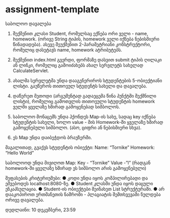 # assignment-template

საბოლოო დავალება


1. შექმენით კლასი Student, რომელსაც ექნება ორი ველი - name, homework. (ორივე String
ტიპის, homework ველი იქნება ნებისმიერი წინადადება). ასევე შეუქმენით 2-პარამეტრიანი
კონსტრუქტორი, რომელიც დასეტავს name, homework ატრიბუტებს.

2. შექმენით index.html გვერდი, ფორმაზე დასვით submit ტიპის ღილაკი ან ლინკი, რომელიც
გამოიძახებს ახალ სერვლეტს სახელად CalculateServlet.

3. ახალმა სერვლეტმა უნდა დააგენერიროს სტუდენტების 5-ობიექტიანი ლისტი. გაუწეროს
თითოეულ სტუდენტს სახელი და დავალება.

4. დაწერეთ მეთოდი (არგუმენტად გადაეცემა წინა პუნქტში შექმნილი ლისტი), რომელიც
გამოთვლის თითოეული სტუდენტის homework ველში ყველაზე ხშირად გამოყენებად
სიმბოლოს.

5. საბოლოო მონაცემს უნდა ჰქონდეს Map-ის სახე, სადაც key იქნება სტუდენტის სახელი,
ხოლო value - მის Homework-ში ყველაზე ხშირად გამოყენებული სიმბოლო. (ასო, ციფრი ან
ნებისმიერი სხვა).

6. ეს Map უნდა დაიბეჭდოს ბრაუზერში.

მაგალითად, გვაქვს სტუდენტის ობიექტი:
Name: “Tornike” Homework: “Hello World”

საბოლოოდ უნდა მივიღოთ Map:
Key - “Tornike” Value -”l” (რადგან homework-ში ყველაზე ხშირად ეს სიმბოლო არის
გამოყენებული)


შეფასების კრიტერიუმები:
● კოდი უნდა იყოს კომპილირებადი და ეშვებოდეს localhost:8080-ზე.
● Student კლასში უნდა იყოს დაცული ენკაპსულაცია.
● Student-ის ობიექტები შეინახეთ List სტრუქტურაში.
● არ დააკოპიროთ ერთმანეთის ნაშრომი - პლაგიატის შემთხვევაში ნულდება ორივე დავალება.


დედლაინი: 10 დეკემბერი, 23:59












 
